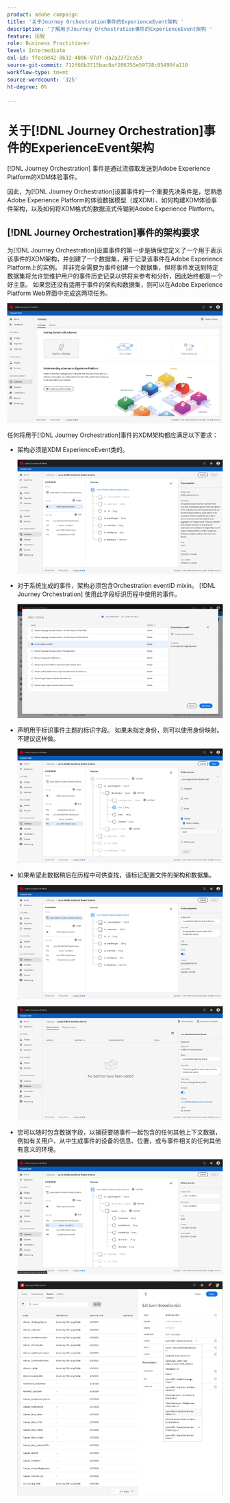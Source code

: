 ```yaml
---
product: adobe campaign
title: '关于Journey Orchestration事件的ExperienceEvent架构 '
description: '了解用于Journey Orchestration事件的ExperienceEvent架构 '
feature: 历程
role: Business Practitioner
level: Intermediate
exl-id: ffec0d42-8632-4806-97df-da2a2372ca53
source-git-commit: 712f66b2715bac0af206755e59728c95499fa110
workflow-type: tm+mt
source-wordcount: '325'
ht-degree: 0%

---
```


# 关于[!DNL Journey Orchestration]事件的ExperienceEvent架构

[!DNL Journey Orchestration] 事件是通过流摄取发送到Adobe Experience Platform的XDM体验事件。

因此，为[!DNL Journey Orchestration]设置事件的一个重要先决条件是，您熟悉Adobe Experience Platform的体验数据模型（或XDM）、如何构建XDM体验事件架构，以及如何将XDM格式的数据流式传输到Adobe Experience Platform。

## [!DNL Journey Orchestration]事件的架构要求

为[!DNL Journey Orchestration]设置事件的第一步是确保您定义了一个用于表示该事件的XDM架构，并创建了一个数据集，用于记录该事件在Adobe Experience Platform上的实例。 并非完全需要为事件创建一个数据集，但将事件发送到特定数据集将允许您维护用户的事件历史记录以供将来参考和分析，因此始终都是一个好主意。 如果您还没有适用于事件的架构和数据集，则可以在Adobe Experience Platform Web界面中完成这两项任务。

![](../assets/schema1.png)

任何将用于[!DNL Journey Orchestration]事件的XDM架构都应满足以下要求：

* 架构必须是XDM ExperienceEvent类的。

   ![](../assets/schema2.png)

* 对于系统生成的事件，架构必须包含Orchestration eventID mixin。 [!DNL Journey Orchestration] 使用此字段标识历程中使用的事件。

   ![](../assets/schema3.png)

* 声明用于标识事件主题的标识字段。 如果未指定身份，则可以使用身份映射。 不建议这样做。

   ![](../assets/schema4.png)

* 如果希望此数据稍后在历程中可供查找，请标记配置文件的架构和数据集。

   ![](../assets/schema5.png)

   ![](../assets/schema6.png)

* 您可以随时包含数据字段，以捕获要随事件一起包含的任何其他上下文数据，例如有关用户、从中生成事件的设备的信息、位置，或与事件相关的任何其他有意义的环境。

   ![](../assets/schema7.png)

   ![](../assets/schema8.png)
